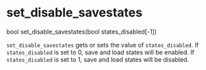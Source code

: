 # set_disable_savestates

<VersionInfo Dink="HD">
 
</VersionInfo>

<Prototype>bool set_disable_savestates(bool states_disabled[-1])</Prototype>

`set_disable_savestates` gets or sets the value of `states_disabled`. 
If `states_disabled` is set to 0, save and load states will be enabled.
If `states_disabled` is set to 1, save and load states will be disabled.